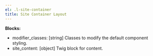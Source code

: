 ```yaml
---
el: .l-site-container
title: Site Container Layout
---
```


__Blocks:__
* modifier_classes: [string] Classes to modify the default component styling.
* site_content: [object] Twig block for content.
